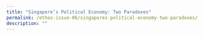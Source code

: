 ```yaml
---
title: "Singapore’s Political Economy: Two Paradoxes"
permalink: /ethos-issue-06/singapores-political-economy-two-paradoxes/
description: ""
---
```

